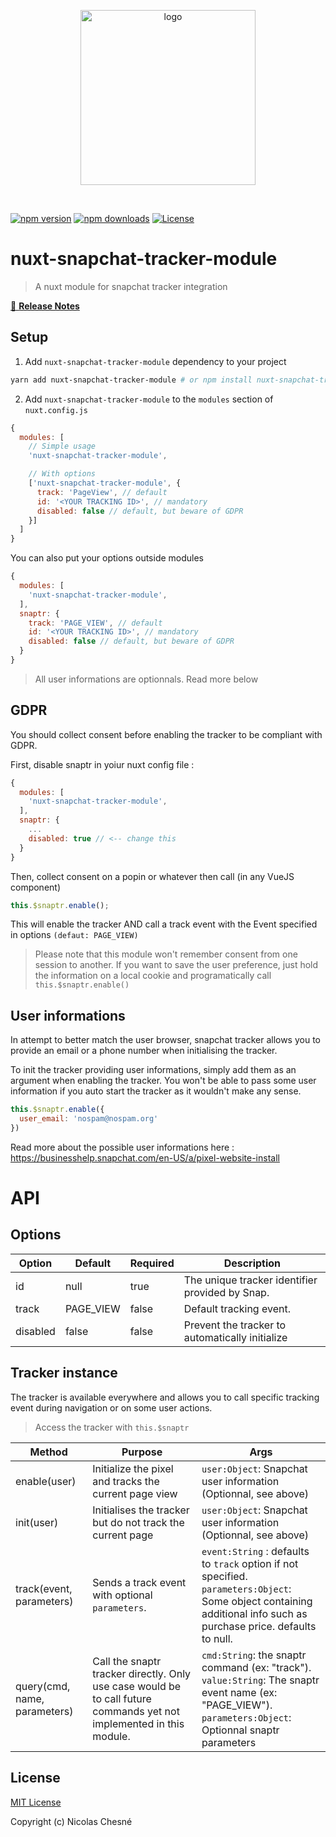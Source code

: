 <p align="center">
  <img width="280px" src="https://raw.githubusercontent.com/Norbz/nuxt-snapchat-tracker-module/develop/src/assets/logo.png" alt="logo" />
</p>
<br>
<p align="center">

[![npm version][npm-version-src]][npm-version-href]
[![npm downloads][npm-downloads-src]][npm-downloads-href]
[![License][license-src]][license-href]

</p>

# nuxt-snapchat-tracker-module
> A nuxt module for snapchat tracker integration

[📖 **Release Notes**](./CHANGELOG.md)

## Setup

1. Add `nuxt-snapchat-tracker-module` dependency to your project

```bash
yarn add nuxt-snapchat-tracker-module # or npm install nuxt-snapchat-tracker-module --save
```

2. Add `nuxt-snapchat-tracker-module` to the `modules` section of `nuxt.config.js`

```js
{
  modules: [
    // Simple usage
    'nuxt-snapchat-tracker-module',

    // With options
    ['nuxt-snapchat-tracker-module', {
      track: 'PageView', // default
      id: '<YOUR TRACKING ID>', // mandatory
      disabled: false // default, but beware of GDPR
    }]
  ]
}
```

You can also put your options outside modules
```js
{
  modules: [
    'nuxt-snapchat-tracker-module',
  ],
  snaptr: {
    track: 'PAGE_VIEW', // default
    id: '<YOUR TRACKING ID>', // mandatory
    disabled: false // default, but beware of GDPR
  }
}
```
> All user informations are optionnals. Read more below

## GDPR
You should collect consent before enabling the tracker to be compliant with GDPR.

First, disable snaptr in yoiur nuxt config file :
```js
{
  modules: [
    'nuxt-snapchat-tracker-module',
  ],
  snaptr: {
    ...
    disabled: true // <-- change this
  }
}
```

Then, collect consent on a popin or whatever then call (in any VueJS component)
```js
this.$snaptr.enable();
```

This will enable the tracker AND call a track event with the Event specified in options `(defaut: PAGE_VIEW)`

> Please note that this module won't remember consent from one session to another. If you want to save the user preference, just hold the information on a local cookie and programatically call `this.$snaptr.enable()`

## User informations
In attempt to better match the user browser, snapchat tracker allows you to provide an email or a phone number when initialising the tracker.

To init the tracker providing user informations, simply add them as an argument when enabling the tracker. You won't be able to pass some user information if you auto start the tracker as it wouldn't make any sense.

```js
this.$snaptr.enable({
  user_email: 'nospam@nospam.org'
})
```
Read more about the possible user informations here : https://businesshelp.snapchat.com/en-US/a/pixel-website-install


# API

## Options

| Option   | Default  | Required | Description                                                                               |
|----------|----------|----------|-------------------------------------------------------------------------------------------|
| id  | null     | true     | The unique tracker identifier provided by Snap.                                         |
| track    | PAGE_VIEW | false    | Default tracking event.                                                                   |
| disabled | false    | false    | Prevent the tracker to automatically initialize

## Tracker instance

The tracker  is available everywhere and allows you to call specific tracking event during navigation or on some user actions.

> Access the tracker with `this.$snaptr`

| Method            | Purpose                                                                                                  | Args                  |
|-------------------|----------------------------------------------------------------------------------------------------------|--------------------------------|
| enable(user)          | Initialize the pixel and tracks the current page view | `user:Object`: Snapchat user information (Optionnal, see above)        |
| init(user)            | Initialises the tracker but do not track the current page                                                                                   | `user:Object`: Snapchat user information (Optionnal, see above)  |
| track(event, parameters)           | Sends a track event with optional `parameters`.                          | `event:String` : defaults to `track` option if not specified.<br>`parameters:Object`: Some object containing additional info such as purchase price. defaults to null.  |
| query(cmd, name, parameters) | Call the snaptr tracker directly. Only use case would be to call future commands yet not implemented in this module.                                     | `cmd:String`: the snaptr command (ex: "track").<br>`value:String`: The snaptr event name (ex: "PAGE_VIEW").<br>`parameters:Object`: Optionnal snaptr parameters

## License

[MIT License](./LICENSE)

Copyright (c) Nicolas Chesné

<!-- Badges -->
[npm-version-src]: https://img.shields.io/npm/v/nuxt-snapchat-tracker-module/latest.svg
[npm-version-href]: https://npmjs.com/package/nuxt-snapchat-tracker-module

[npm-downloads-src]: https://img.shields.io/npm/dt/nuxt-snapchat-tracker-module.svg
[npm-downloads-href]: https://npmjs.com/package/nuxt-snapchat-tracker-module

[github-actions-ci-src]: https://github.com/Norbz/nuxt-snapchat-tracker-module/workflows/ci/badge.svg
[github-actions-ci-href]: https://github.com/Norbz/nuxt-snapchat-tracker-module/actions?query=workflow%3Aci

[codecov-src]: https://img.shields.io/codecov/c/github/Norbz/nuxt-snapchat-tracker-module.svg
[codecov-href]: https://codecov.io/gh/Norbz/nuxt-snapchat-tracker-module

[license-src]: https://img.shields.io/npm/l/nuxt-snapchat-tracker-module.svg
[license-href]: https://npmjs.com/package/nuxt-snapchat-tracker-module
